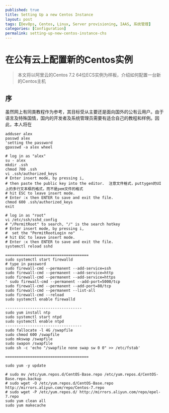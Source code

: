 ```yaml
---
published: true
title: Setting Up a new Centos Instance
layout: post
tags: [DevOps, Centos, Linux, Server provisioning, IAAS, 系统管理]
categories: [Configuration]
permalink: setting-up-new-centos-instance-chs
---
```

# 在公有云上配置新的Centos实例

> 本文将以阿里云的Centos 7.2 64位ECS实例为样板，介绍如何配置一台新的Centos主机

## 序

虽然网上有同类教程作为参考，其目标受从主要还是面向国外的公有云用户。由于语言及特殊国情，国内的开发者及系统管理员需要有适合自己的教程和样例。因此，本人将在

    adduser alex
    passwd alex
    'setting the password
    gpasswd -a alex wheel
    
    # log in as "alex"
    su - alex
    mkdir .ssh
    chmod 700 .ssh
    vi .ssh/authorized_keys
    # Enter insert mode, by pressing i, 
    # then paste the public key into the editor.  注意文件格式，puttygen的UI上的多行文本框的格式，而不是pem文件的格式
    # hit ESC to leave insert mode.
    # Enter :x then ENTER to save and exit the file.
    chmod 600 .ssh/authorized_keys
    exit
    
    # log in as "root"
    vi /etc/ssh/sshd_config
    # "/PermitRoot" to search, "/" is the search hotkey
    # Enter insert mode, by pressing i, 
    #  set the "PermitRootLogin no"
    # hit ESC to leave insert mode.
    # Enter :x then ENTER to save and exit the file.
    systemctl reload sshd
    
    =====================================
    sudo systemctl start firewalld
    # type in password
    sudo firewall-cmd --permanent --add-service=ssh
    sudo firewall-cmd --permanent --add-service=http
    sudo firewall-cmd --permanent --add-service=https
    ' sudo firewall-cmd --permanent --add-port=5000/tcp
    sudo firewall-cmd --permanent --add-port=80/tcp
    sudo firewall-cmd --permanent --list-all
    sudo firewall-cmd --reload
    sudo systemctl enable firewalld
    
    ----------------------------------
    sudo yum install ntp
    sudo systemctl start ntpd
    sudo systemctl enable ntpd
    ----------------------------------
    sudo fallocate -l 4G /swapfile
    sudo chmod 600 /swapfile
    sudo mkswap /swapfile
    sudo swapon /swapfile
    sudo sh -c 'echo "/swapfile none swap sw 0 0" >> /etc/fstab'
    
    =====================================
    
    sudo yum -y update
    
    # sudo mv /etc/yum.repos.d/CentOS-Base.repo /etc/yum.repos.d/CentOS-Base.repo.backup
    # sudo wget -O /etc/yum.repos.d/CentOS-Base.repo http://mirrors.aliyun.com/repo/Centos-7.repo
    # sudo wget -P /etc/yum.repos.d/ http://mirrors.aliyun.com/repo/epel-7.repo
    sudo yum clean all
    sudo yum makecache
    
